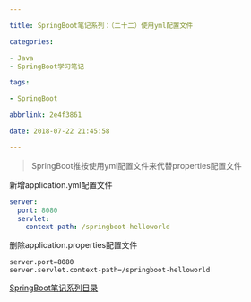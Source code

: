 ```yaml
---

title: SpringBoot笔记系列：（二十二）使用yml配置文件

categories:

- Java
- SpringBoot学习笔记

tags:

- SpringBoot

abbrlink: 2e4f3861

date: 2018-07-22 21:45:58

---
```


> SpringBoot推按使用yml配置文件来代替properties配置文件

<!-- more -->

新增application.yml配置文件

```yml
server:
  port: 8080
  servlet:
    context-path: /springboot-helloworld
```

删除application.properties配置文件

```properties
server.port=8080
server.servlet.context-path=/springboot-helloworld
```

[SpringBoot笔记系列目录](./2018-05-28-SpringBoot笔记系列目录.md)

